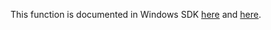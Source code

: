 This function is documented in Windows SDK [here](https://learn.microsoft.com/en-us/windows/win32/api/ip2string/nf-ip2string-rtlipv4addresstostringa) and [here](https://learn.microsoft.com/en-us/windows/win32/api/ip2string/nf-ip2string-rtlipv4addresstostringw).
